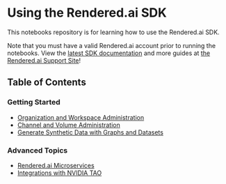 # Using the Rendered.ai SDK

This notebooks repository is for learning how to use the Rendered.ai SDK. 

Note that you must have a valid Rendered.ai account prior to running the notebooks. View the [latest SDK documentation](https://sdk.rendered.ai/) and more guides at [the Rendered.ai Support Site](https://support.rendered.ai/)!


## Table of Contents

### Getting Started
- [Organization and Workspace Administration](./Organization%20and%20Workspace%20Administration.ipynb)
- [Channel and Volume Administration](./Channel%20and%20Volume%20Administration.ipynb)
- [Generate Synthetic Data with Graphs and Datasets](./Generate%20Synthetic%20Data%20with%20Graphs%20and%20Datasets.ipynb)

### Advanced Topics
- [Rendered.ai Microservices](./microservice_examples)
- [Integrations with NVIDIA TAO](./integrations/nvidia-tao)